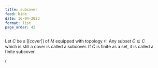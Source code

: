 ```yaml
---
title: subcover
feed: hide
date: 16-04-2023
format: list
page_order: 42
---
```



Let $C$ be a [[cover]] of $M$ equipped with topology $\mathcal O$.
Any subset $\tilde{C}\subseteq C$ which is still a cover is called a subcover.
If $\tilde{C}$ is finite as a set, it is called a finite subcover.

\(
